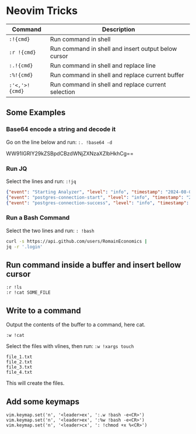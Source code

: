 # Neovim Tricks

| Command        | Description                                         |
| -------------- | --------------------------------------------------- |
| `:!{cmd}`      | Run command in shell                                |
| `:r !{cmd}`    | Run command in shell and insert output below cursor |
| `:.!{cmd}`     | Run command in shell and replace line               |
| `:%!{cmd}`     | Run command in shell and replace current buffer     |
| `:'<,'>!{cmd}` | Run command in shell and replace current selection  |

## Some Examples

### Base64 encode a string and decode it

Go on the line below and run: `:. !base64 -d`

WW91IGRlY29kZSBpdCBzdWNjZXNzaXZlbHkhCg==

### Run JQ

Select the lines and run: `:!jq`

```json
{"event": "Starting Analyzer", "level": "info", "timestamp": "2024-08-08 14:14:39"}
{"event": "postgres-connection-start", "level": "info", "timestamp": "2024-08-08 14:14:42"}
{"event": "postgres-connection-success", "level": "info", "timestamp": "2024-08-08 14:14:42"}
```

### Run a Bash Command

Select the two lines and run: `: !bash`

```bash
curl -s https://api.github.com/users/RomainEconomics |
jq -r '.login'
```

## Run command inside a buffer and insert bellow cursor

```vim
:r !ls
:r !cat SOME_FILE
```

## Write to a command

Output the contents of the buffer to a command, here cat.

```vim
:w !cat
```

Select the files with vlines, then run: `:w !xargs touch`

```vim
file_1.txt
file_2.txt
file_3.txt
file_4.txt
```

This will create the files.

## Add some keymaps

```vim
vim.keymap.set('n', '<leader>ex', ':.w !bash -e<CR>')
vim.keymap.set('n', '<leader>ex', ':%w !bash -e<CR>')
vim.keymap.set('n', '<leader>cx', ': !chmod +x %<CR>')

```
